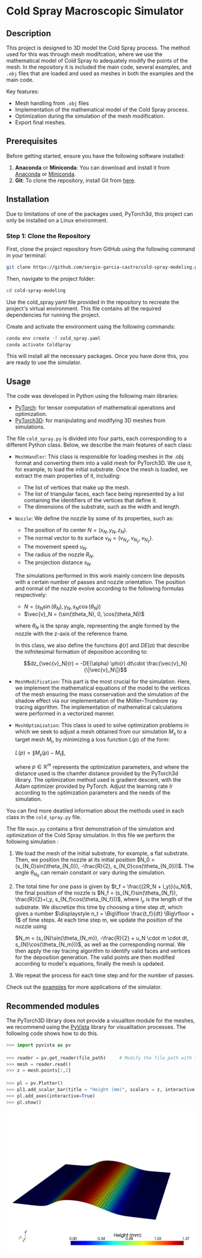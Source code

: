 # Cold Spray Macroscopic Simulator

## Description
This project is designed to 3D model the Cold Spray process. The method used for this was through mesh modifcation, where we use the mathematical model of Cold Spray to adequately modify the points of the mesh.
In the repository it is included the main code, several examples, and `.obj` files that are loaded and used as meshes in both the examples and the main code. 

Key features:
- Mesh handling from `.obj` files
- Implementation of the mathematical model of the Cold Spray process.
- Optimization during the simulation of the mesh modification.
- Export final meshes.

## Prerequisites
Before getting started, ensure you have the following software installed:
1. **Anaconda** or **Miniconda**: You can download and install it from [Anaconda](https://www.anaconda.com/products/individual) or [Miniconda](https://docs.conda.io/en/latest/miniconda.html).
2. **Git**: To clone the repository, install Git from [here](https://git-scm.com/).

## Installation
Due to limitations of one of the packages used, PyTorch3d, this project can only be installed on a Linux environment.

### Step 1: Clone the Repository

First, clone the project repository from GitHub using the following command in your terminal:

```bash
git clone https://github.com/sergio-garcia-castro/cold-spray-modeling.git
```
Then, navigate to the project folder:
```bash
cd cold-spray-modeling
```
Use the cold_spray.yaml file provided in the repository to recreate the project's virtual environment. This file contains all the required dependencies for running the project.

Create and activate the environment using the following commands:
```bash
conda env create -f cold_spray.yaml
conda activate ColdSpray
```
This will install all the necessary packages. Once you have done this, you are ready to use the simulator.

## Usage
The code was developed in Python using the following main libraries:
* [PyTorch](https://pytorch.org): for tensor computation of mathematical operations and optimization.
* [PyTorch3D](https://pytorch3d.org): for manipulating and modifying 3D meshes from simulations.

The file `cold_spray.py` is divided into four parts, each corresponding to a different Python class. Below, we describe the main features of each class:

- `MeshHandler`: This class is responsible for loading meshes in the .obj format and converting them into a valid mesh for PyTorch3D. We use it, for example, to load the initial substrate. Once the mesh is loaded, we extract the main properties of it, including:
    - The list of vertices that make up the mesh.
    - The list of triangular faces, each face being represented by a list containing the identifiers of the vertices that define it.
    - The dimensions of the substrate, such as the width and length.

- `Nozzle`: We define the nozzle by some of its properties, such as:
    - The position of its center $N = (x_N, y_N, z_N)$.
    - The normal vector to its surface $v_N = (v_{N_x}, v_{N_y}, v_{N_z})$.
    - The movement speed $u_N$.
    - The radius of the nozzle $R_N$.
    - The projection distance $s_N$.

    The simulations performed in this work mainly concern line deposits with a certain     number of passes and nozzle orientation. The position and normal of the nozzle         evolve according to the following formulas respectively:

    - $N = (s_N\sin(\theta_N), y_N, s_N\cos(\theta_N))$
    - $\vec{v}_N = (\sin(\theta_N), 0, \cos(\theta_N))\$       

    where $\theta_N$ is the spray angle, representing the angle formed by 
the nozzle with the z-axis of the reference frame. 

    In this class, we also define the functions $\phi(r)$ and $DE(\alpha)$ that describe the inifnitesimal formation of deposition according to:

    $$dz_{\vec{v}_N}(r) = -DE(\alpha) \phi(r) dt\cdot \frac{\vec{v}_N}{\|\vec{v}_N\|}$$

- `MeshModification`: This part is the most crucial for the simulation.  Here, we implement the mathematical equations of the model to the vertices of the mesh ensuring the mass conservation and the simulation of the shadow effect via our implementation of the Möller–Trumbore ray tracing algorithm.
    The implementation of mathematical calculations were performed in a vectorized manner.

- `MeshOptimization`: This class is used to solve optimization problems in which we seek to adjust a mesh obtained from our simulation $M_s$ to a target mesh $M_t$, by minimizing a loss function $L(p)$ of the form:

    $L(p) = \|M_s(p) - M_t\|$,

    where $p \in\mathbb{R}^m$ represents the optimization parameters, and where the distance used is the chamfer distance provided by the PyTorch3d library. The optimization method used is gradient descent, with the Adam optimizer provided by PyTorch. Adjust the learning rate $lr$ according to the optimization parameters and the needs of the simulation.

You can find more deatiled information about the methods used in each class in the `cold_spray.py` file.

The file `main.py` contains a first demonstration of the simulation and optimization of the Cold Spray simulation. In this file we perform the following simulation : 

1. We load the mesh of the initial substrate, for example, a flat substrate. 
   Then, we position the nozzle at its initial position $N_0 = (s_{N_0}sin(\theta_{N_0}), -\frac{R}{2}, s_{N_0}cos(\theta_{N_0}))$. 
   The angle $\theta_{N_0}$ can remain constant or vary during the simulation.

2. The total time for one pass is given by $t_f = \frac{(2R_N + l_y)}{u_N}$, the final position of the nozzle is $N_f = (s_{N_f}sin(\theta_{N_f}), \frac{R}{2}+l_y, s_{N_f}cos(\theta_{N_f}))$, where $l_y$ is the length of the substrate.
   We discretize this time by choosing a time step $dt$, which gives a number
   $\displaystyle n_t = \Big\lfloor \frac{t_f}{dt} \Big\rfloor + 1$ of time steps. 
   At each time step m, we update the position of the nozzle using

    $N_m = (s_{N}\sin(\theta_{N_m}), -\frac{R}{2} + u_N \cdot m \cdot dt, s_{N}\cos(\theta_{N_m}))$,
   as well as the corresponding normal. 
   We then apply the ray tracing algorithm to identify valid faces and vertices for the deposition generation. 
   The valid points are then modified according to model's equations, finally the mesh is updated.

3. We repeat the process for each time step and for the number of passes.

Check out the [examples](examples/) for more applications of the simulator.

## Recommended modules
The PyTorch3D library does not provide a visualiton module for the meshes, we recommend using the [PyVista](https://docs.pyvista.org) library for visualitation processes. The following code shows how to do this.

```python
>>> import pyvista as pv

>>> reader = pv.get_reader(file_path)     # Modify the file_path with the path of the .obj mesh file. 
>>> mesh = reader.read()
>>> z = mesh.points[:,2]

>>> pl = pv.Plotter()
>>> pl1.add_scalar_bar(title = "Height (mm)", scalars = z, interactive = True, vertical=True, n_labels = 5, title_font_size=25, label_font_size=20, font_family = "arial", outline = False, fmt='%8.2f',)
>>> pl.add_axes(interactive=True)
>>> pl.show()
```
<img src="examples/mesh_simulation_figure.png" width="600">

